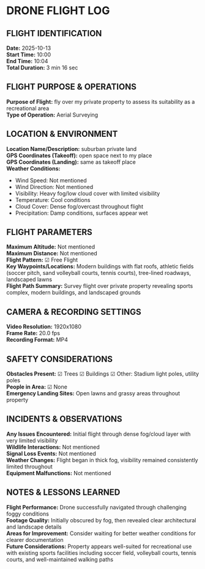 # DRONE FLIGHT LOG

## FLIGHT IDENTIFICATION

**Date:** 2025-10-13  
**Start Time:** 10:00  
**End Time:** 10:04  
**Total Duration:** 3 min 16 sec

## FLIGHT PURPOSE & OPERATIONS

**Purpose of Flight:** fly over my private property to assess its suitability as a recreational area  
**Type of Operation:** Aerial Surveying

## LOCATION & ENVIRONMENT

**Location Name/Description:** suburban private land  
**GPS Coordinates (Takeoff):** open space next to my place  
**GPS Coordinates (Landing):** same as takeoff place  
**Weather Conditions:**
- Wind Speed: Not mentioned
- Wind Direction: Not mentioned
- Visibility: Heavy fog/low cloud cover with limited visibility
- Temperature: Cool conditions
- Cloud Cover: Dense fog/overcast throughout flight
- Precipitation: Damp conditions, surfaces appear wet

## FLIGHT PARAMETERS

**Maximum Altitude:** Not mentioned  
**Maximum Distance:** Not mentioned  
**Flight Pattern:** ☑ Free Flight  
**Key Waypoints/Locations:** Modern buildings with flat roofs, athletic fields (soccer pitch, sand volleyball courts, tennis courts), tree-lined roadways, landscaped lawns  
**Flight Path Summary:** Survey flight over private property revealing sports complex, modern buildings, and landscaped grounds

## CAMERA & RECORDING SETTINGS

**Video Resolution:** 1920x1080  
**Frame Rate:** 20.0 fps  
**Recording Format:** MP4

## SAFETY CONSIDERATIONS

**Obstacles Present:** ☑ Trees ☑ Buildings ☑ Other: Stadium light poles, utility poles  
**People in Area:** ☑ None  
**Emergency Landing Sites:** Open lawns and grassy areas throughout property

## INCIDENTS & OBSERVATIONS

**Any Issues Encountered:** Initial flight through dense fog/cloud layer with very limited visibility  
**Wildlife Interactions:** Not mentioned  
**Signal Loss Events:** Not mentioned  
**Weather Changes:** Flight began in thick fog, visibility remained consistently limited throughout  
**Equipment Malfunctions:** Not mentioned

## NOTES & LESSONS LEARNED

**Flight Performance:** Drone successfully navigated through challenging foggy conditions  
**Footage Quality:** Initially obscured by fog, then revealed clear architectural and landscape details  
**Areas for Improvement:** Consider waiting for better weather conditions for clearer documentation  
**Future Considerations:** Property appears well-suited for recreational use with existing sports facilities including soccer field, volleyball courts, tennis courts, and well-maintained walking paths